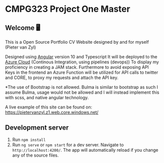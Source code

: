# CMPG323 Project One Master 

## Welcome 🖥️ 
This is a Open Source Portfolio CV Website designed by and for myself
(Pieter van Zyl)

Designed using [Angular](https://github.com/angular/angular-cli) version 10 and Typescript
It will be deployed to the [Azure Cloud](https://azure.microsoft.com) (Continous Integration, using pipelines (devops))
To display my proficiency in creating a JAM stack.
Furthermore to avoid exposing API Keys in the frontend an Azure Function will be utilized for API calls to twitter and CORE, to proxy my requests and attach the API key.

*The use of Bootstrap is not allowed. Bulma is similar to bootstrap as such I assume Bulma, usage would not be allowed and I will instead implement this with scss, and native angular technology.

A live example of this site can be found on: https://pietervanzyl.z1.web.core.windows.net/


## Development server

1. Run `npm install` 
2. Run `ng serve` or `npm start` for a dev server. Navigate to `http://localhost:4200/`. The app will automatically reload if you change any of the source files.




